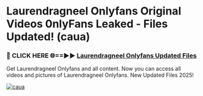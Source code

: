 # Laurendragneel Onlyfans Original Videos 0nlyFans Leaked - Files Updated! (caua)

<h3>🔴 CLICK HERE 🌐==►► <a href="https://tinyurl.com/2m67pmp6" rel="nofollow">Laurendragneel Onlyfans Updated Files</a></h3>

Get Laurendragneel Onlyfans and all content. Now you can access all videos and pictures of Laurendragneel Onlyfans. New Updated Files 2025!

[![caua](https://i.imgur.com/H4QAA4z.gif)](https://tinyurl.com/2m67pmp6)